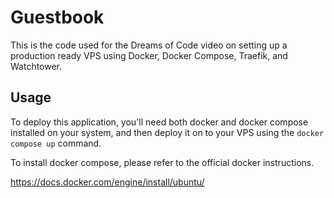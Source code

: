 # Guestbook

This is the code used for the Dreams of Code video on setting up a production ready VPS using Docker, Docker Compose, Traefik, and Watchtower.

## Usage

To deploy this application, you'll need both docker and docker compose installed on your system, and then deploy it on to your
VPS using the `docker compose up` command.

To install docker compose, please refer to the official docker instructions.

https://docs.docker.com/engine/install/ubuntu/
